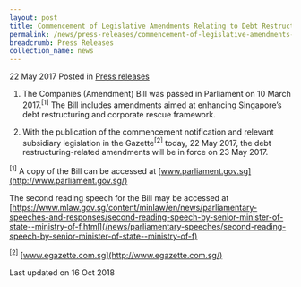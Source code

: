 ```yaml
---
layout: post
title: Commencement of Legislative Amendments Relating to Debt Restructuring and Corporate Rescue in the Companies Act
permalink: /news/press-releases/commencement-of-legislative-amendments-relating-to-debt-restruct
breadcrumb: Press Releases
collection_name: news
---
```


22 May 2017 Posted in [Press releases](/news/press-releases)


1. The Companies (Amendment) Bill was passed in Parliament on 10 March 2017.<sup>[1]</sup> The Bill includes amendments aimed at enhancing Singapore’s debt restructuring and corporate rescue framework.

 

2. With the publication of the commencement notification and relevant subsidiary legislation in the Gazette<sup>[2]</sup> today, 22 May 2017, the debt restructuring-related amendments will be in force on 23 May 2017.

 

 

 

<sup>[1]</sup> A copy of the Bill can be accessed at [www.parliament.gov.sg](http://www.parliament.gov.sg/)

The second reading speech for the Bill may be accessed at [https://www.mlaw.gov.sg/content/minlaw/en/news/parliamentary-speeches-and-responses/second-reading-speech-by-senior-minister-of-state--ministry-of-f.html](/news/parliamentary-speeches/second-reading-speech-by-senior-minister-of-state--ministry-of-f)

 

 

<sup>[2]</sup> [www.egazette.com.sg](http://www.egazette.com.sg/)

<p class="right-side-updated">Last updated on 16 Oct 2018</p> 
